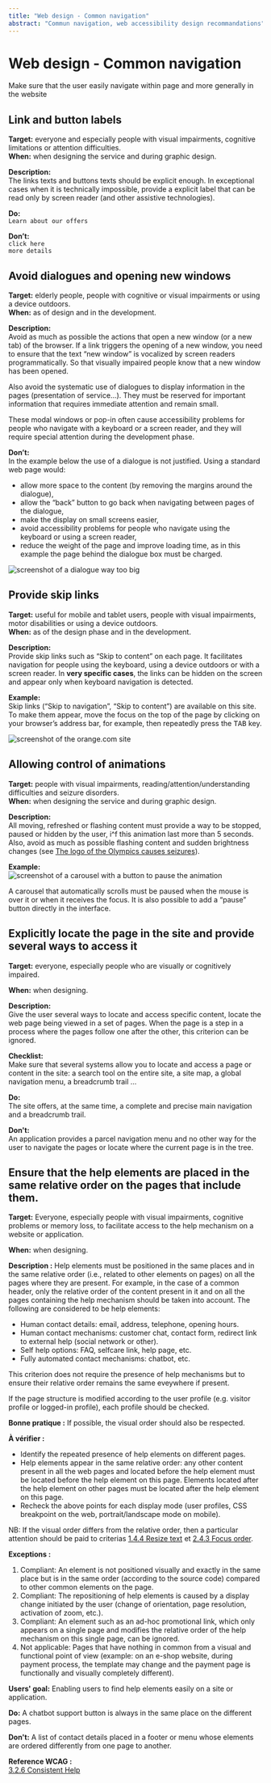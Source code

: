 ```yaml
---
title: "Web design - Common navigation"
abstract: "Commun navigation, web accessibility design recommandations"
---
```


# Web design - Common navigation

<p class="lead">Make sure that the user easily navigate within page and more generally in the website</p>




## Link and button labels

**Target:** everyone and especially people with visual impairments, cognitive limitations or attention difficulties.  
**When:** when designing the service and during graphic design.

**Description:**  
The links texts and buttons texts should be explicit enough.
In exceptional cases when it is technically impossible, provide a explicit label that can be read only by screen reader (and other assistive technologies).

**Do:**  
`Learn about our offers`
 
**Don’t:**  
`click here`  
`more details`




## Avoid dialogues and opening new windows

**Target:** elderly people, people with cognitive or visual impairments or using a device outdoors.  
**When:** as of design and in the development.

**Description:**  
Avoid as much as possible the actions that open a new window (or a new tab) of the browser. If a link triggers the opening of a new window, you need to ensure that the text “new window” is vocalized by screen readers programmatically. So that visually impaired people know that a new window has been opened.

Also avoid the systematic use of dialogues to display information in the pages (presentation of service…).
They must be reserved for important information that requires immediate attention and remain small.

 These modal windows or pop-in often cause accessibility problems for people who navigate with a keyboard or a screen reader, and they will require special attention during the development phase.

**Don’t:**  
In the example below the use of a dialogue is not justified. Using a standard web page would:
- allow more space to the content (by removing the margins around the dialogue),
- allow the “back” button to go back when navigating between pages of the dialogue,
- make the display on small screens easier,
- avoid accessibility problems for people who navigate using the keyboard or using a screen reader,
- reduce the weight of the page and improve loading time, as in this example the page behind the dialogue box must be charged.  

![screenshot of a dialogue way too big](../../images/dialog.png)



## Provide skip links

**Target:** useful for mobile and tablet users, people with visual impairments, motor disabilities or using a device outdoors.  
**When:** as of the design phase and in the development.

**Description:**  
Provide skip links such as “Skip to content” on each page. It facilitates navigation for people using the keyboard, using a device outdoors or with a screen reader. In **very specific cases**, the links can be hidden on the screen and appear only when keyboard navigation is detected.

**Example:**  
Skip links (“Skip to navigation”, “Skip to content”) are available on this site.
To make them appear, move the focus on the top of the page by clicking on your browser’s address bar, for example, then repeatedly press the <kbd>TAB</kbd> key.

![screenshot of the orange.com site](../../images/skiplink.png)




## Allowing control of animations

**Target:** people with visual impairments, reading/attention/understanding difficulties and seizure disorders.  
**When:** when designing the service and during graphic design.

**Description:**  
All moving, refreshed or flashing content must provide a way to be stopped, paused or hidden by the user, i^f this animation last more than 5 seconds.
Also, avoid as much as possible flashing content and sudden brightness changes (see [The logo of the Olympics causes seizures](http://news.bbc.co.uk/2/hi/uk_news/england/london/6724245.stm)).

**Example:**  
![screenshot of a carousel with a button to pause the animation](../../images/carrousel.png)  

A carousel that automatically scrolls must be paused when the mouse is over it or when it receives the focus.
It is also possible to add a “pause” button directly in the interface.




## Explicitly locate the page in the site and provide several ways to access it  

**Target:** everyone, especially people who are visually or cognitively impaired.

**When:** when designing.

**Description:**  
Give the user several ways to locate and access specific content, locate the web page being viewed in a set of pages. When the page is a step in a process where the pages follow one after the other, this criterion can be ignored.

**Checklist:**  
Make sure that several systems allow you to locate and access a page or content in the site: a search tool on the entire site, a site map, a global navigation menu, a breadcrumb trail ...

**Do:**  
The site offers, at the same time, a complete and precise main navigation and a breadcrumb trail.

**Don't:**  
An application provides a parcel navigation menu and no other way for the user to navigate the pages or locate where the current page is in the tree.



##  Ensure that the help elements are placed in the same relative order on the pages that include them.

**Target:** Everyone, especially people with visual impairments, cognitive problems or memory loss, to facilitate access to the help mechanism on a website or application.

**When:** when designing.

**Description :** 
Help elements must be positioned in the same places and in the same relative order (i.e., related to other elements on pages) on all the pages where they are present. 
For example, in the case of a common header, only the relative order of the content present in it and on all the pages containing the help mechanism should be taken into account.
The following are considered to be help elements:
- Human contact details: email, address, telephone, opening hours.
- Human contact mechanisms: customer chat, contact form, redirect link to external help (social network or other). 
- Self help options: FAQ, selfcare link, help page, etc. 
- Fully automated contact mechanisms: chatbot, etc. 
    
This criterion does not require the presence of help mechanisms but to ensure their relative order remains the same eveywhere if present.

If the page structure is modified according to the user profile (e.g. visitor profile or logged-in profile), each profile should be checked.

**Bonne pratique :** If possible, the visual order should also be respected.

**À vérifier :**
- Identify the repeated presence of help elements on different pages. 
- Help elements appear in the same relative order: any other content present in all the web pages and located before the help element must be located before the help element on this page. Elements located after the help element on other pages must be located after the help element on this page. 
- Recheck the above points for each display mode (user profiles, CSS breakpoint on the web, portrait/landscape mode on mobile).

NB: If the visual order differs from the relative order, then a particular attention should be paid to criterias <a href=https://a11y-guidelines.orange.com/en/web/develop/layout/#ensure-a-comprehensible-reading-order>1.4.4 Resize text</a> et <a href=https://a11y-guidelines.orange.com/en/web/develop/keyboard-navigation/#the-focus-order-must-be-sequential-and-logical-without-keyboard-trap>2.4.3 Focus order</a>.

**Exceptions :**
1. Compliant: An element is not positioned visually and exactly in the same place but is in the same order (according to the source code) compared to other common elements on the page.
2. Compliant: The repositioning of help elements is caused by a display change initiated by the user (change of orientation, page resolution, activation of zoom, etc.).
3. Compliant: An element such as an ad-hoc promotional link, which only appears on a single page and modifies the relative order of the help mechanism on this single page, can be ignored.
4. Not applicable: Pages that have nothing in common from a visual and functional point of view (example: on an e-shop website, during payment process, the template may change and the payment page is functionally and visually completely different).

**Users' goal:**
Enabling users to find help elements easily on a site or application.
 
**Do:**
A chatbot support button is always in the same place on the different pages.

**Don't:**
A list of contact details placed in a footer or menu whose elements are ordered differently from one page to another.

**Reference <abbr>WCAG</abbr> :**  
<a lang="en" href=https://www.w3.org/WAI/WCAG22/Understanding/consistent-help.html>3.2.6 Consistent Help</a>